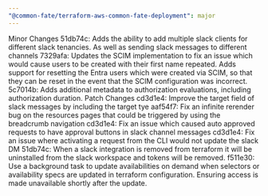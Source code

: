 ```yaml
---
"@common-fate/terraform-aws-common-fate-deployment": major
---
```


Minor Changes
51db74c: Adds the ability to add multiple slack clients for different slack tenancies. As well as sending slack messages to different channels
7329afa: Updates the SCIM implementation to fix an issue which would cause users to be created with their first name repeated.
Adds support for resetting the Entra users which were created via SCIM, so that they can be reset in the event that the SCIM configuration was incorrect.
5c7014b: Adds additional metadata to authorization evaluations, including authorization duration.
Patch Changes
cd3d1e4: Improve the target field of slack messages by including the target tye
aaf54f7: Fix an infinite rerender bug on the resources pages that could be triggered by using the breadcrumb navigation
cd3d1e4: Fix an issue which caused auto approved requests to have approval buttons in slack channel messages
cd3d1e4: Fix an issue where activating a request from the CLI would not update the slack DM
51db74c: When a slack integration is removed from terraform it will be uninstalled from the slack workspace and tokens will be removed.
f511e30: Use a background task to update availabilities on demand when selectors or availability specs are updated in terraform configuration. Ensuring access is made unavailable shortly after the update.

